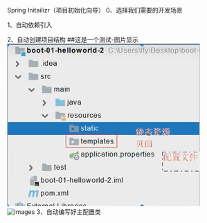 Spring Initailizr（项目初始化向导）
0、选择我们需要的开发场景

1、自动依赖引入

2、自动创建项目结构
##这是一个测试-图片显示
![Alt](pic/文件放置.png)
![images](https://github.com/mengnn/images_library/blob/master/H5form/1.jpg)
3、自动编写好主配置类